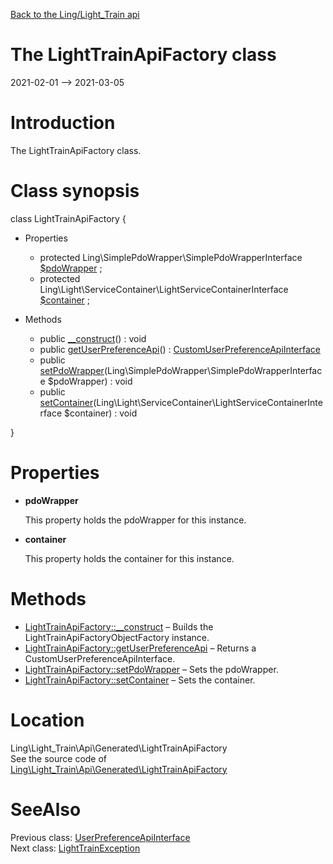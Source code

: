[Back to the Ling/Light_Train api](https://github.com/lingtalfi/Light_Train/blob/master/doc/api/Ling/Light_Train.md)



The LightTrainApiFactory class
================
2021-02-01 --> 2021-03-05






Introduction
============

The LightTrainApiFactory class.



Class synopsis
==============


class <span class="pl-k">LightTrainApiFactory</span>  {

- Properties
    - protected Ling\SimplePdoWrapper\SimplePdoWrapperInterface [$pdoWrapper](#property-pdoWrapper) ;
    - protected Ling\Light\ServiceContainer\LightServiceContainerInterface [$container](#property-container) ;

- Methods
    - public [__construct](https://github.com/lingtalfi/Light_Train/blob/master/doc/api/Ling/Light_Train/Api/Generated/LightTrainApiFactory/__construct.md)() : void
    - public [getUserPreferenceApi](https://github.com/lingtalfi/Light_Train/blob/master/doc/api/Ling/Light_Train/Api/Generated/LightTrainApiFactory/getUserPreferenceApi.md)() : [CustomUserPreferenceApiInterface](https://github.com/lingtalfi/Light_Train/blob/master/doc/api/Ling/Light_Train/Api/Custom/Interfaces/CustomUserPreferenceApiInterface.md)
    - public [setPdoWrapper](https://github.com/lingtalfi/Light_Train/blob/master/doc/api/Ling/Light_Train/Api/Generated/LightTrainApiFactory/setPdoWrapper.md)(Ling\SimplePdoWrapper\SimplePdoWrapperInterface $pdoWrapper) : void
    - public [setContainer](https://github.com/lingtalfi/Light_Train/blob/master/doc/api/Ling/Light_Train/Api/Generated/LightTrainApiFactory/setContainer.md)(Ling\Light\ServiceContainer\LightServiceContainerInterface $container) : void

}




Properties
=============

- <span id="property-pdoWrapper"><b>pdoWrapper</b></span>

    This property holds the pdoWrapper for this instance.
    
    

- <span id="property-container"><b>container</b></span>

    This property holds the container for this instance.
    
    



Methods
==============

- [LightTrainApiFactory::__construct](https://github.com/lingtalfi/Light_Train/blob/master/doc/api/Ling/Light_Train/Api/Generated/LightTrainApiFactory/__construct.md) &ndash; Builds the LightTrainApiFactoryObjectFactory instance.
- [LightTrainApiFactory::getUserPreferenceApi](https://github.com/lingtalfi/Light_Train/blob/master/doc/api/Ling/Light_Train/Api/Generated/LightTrainApiFactory/getUserPreferenceApi.md) &ndash; Returns a CustomUserPreferenceApiInterface.
- [LightTrainApiFactory::setPdoWrapper](https://github.com/lingtalfi/Light_Train/blob/master/doc/api/Ling/Light_Train/Api/Generated/LightTrainApiFactory/setPdoWrapper.md) &ndash; Sets the pdoWrapper.
- [LightTrainApiFactory::setContainer](https://github.com/lingtalfi/Light_Train/blob/master/doc/api/Ling/Light_Train/Api/Generated/LightTrainApiFactory/setContainer.md) &ndash; Sets the container.





Location
=============
Ling\Light_Train\Api\Generated\LightTrainApiFactory<br>
See the source code of [Ling\Light_Train\Api\Generated\LightTrainApiFactory](https://github.com/lingtalfi/Light_Train/blob/master/Api/Generated/LightTrainApiFactory.php)



SeeAlso
==============
Previous class: [UserPreferenceApiInterface](https://github.com/lingtalfi/Light_Train/blob/master/doc/api/Ling/Light_Train/Api/Generated/Interfaces/UserPreferenceApiInterface.md)<br>Next class: [LightTrainException](https://github.com/lingtalfi/Light_Train/blob/master/doc/api/Ling/Light_Train/Exception/LightTrainException.md)<br>
